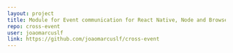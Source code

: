 ```yaml
---
layout: project
title: Module for Event communication for React Native, Node and Browser
repo: cross-event
user: joaomarcuslf
link: https://github.com/joaomarcuslf/cross-event
---
```

